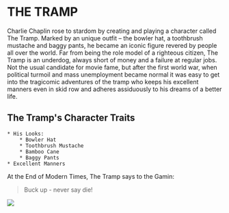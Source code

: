 # THE TRAMP
Charlie Chaplin rose to  stardom by creating and playing a character called The Tramp. 
Marked by an unique outfit – the bowler hat, a toothbrush mustache and baggy pants, he became an iconic figure revered by people all over the world.
Far from being the role model of a righteous citizen, The Tramp is an underdog, always short of money and a failure at regular jobs. 
Not the usual candidate for movie fame, but after the first world war, when political turmoil and mass unemployment became normal it was easy to get into the tragicomic adventures of the tramp who keeps his excellent manners even in skid row and adheres assiduously to his dreams of a better life.
## The Tramp's Character Traits
    * His Looks:
        * Bowler Hat
        * Toothbrush Mustache
        * Bamboo Cane
        * Baggy Pants
    * Excellent Manners

At the End of Modern Times, The Tramp says to the Gamin:

> Buck up - never say die!
<img src=https://commons.wikimedia.org/wiki/File:Chaplin_A_Dogs_Life.jpg#/media/File:Chaplin_A_Dogs_Life.jpg/>